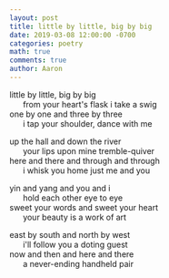 ```yaml
---
layout: post
title: little by little, big by big
date: 2019-03-08 12:00:00 -0700
categories: poetry 
math: true
comments: true
author: Aaron
---
```



little by little, big by big  
&nbsp;&nbsp;&nbsp;&nbsp;&nbsp;&nbsp;from your heart's flask i take a swig  
one by one and three by three  
&nbsp;&nbsp;&nbsp;&nbsp;&nbsp;&nbsp;i tap your shoulder, dance with me  

up the hall and down the river  
&nbsp;&nbsp;&nbsp;&nbsp;&nbsp;&nbsp;your lips upon mine tremble-quiver  
here and there and through and through  
&nbsp;&nbsp;&nbsp;&nbsp;&nbsp;&nbsp;i whisk you home just me and you  

yin and yang and you and i  
&nbsp;&nbsp;&nbsp;&nbsp;&nbsp;&nbsp;hold each other eye to eye  
sweet your words and sweet your heart  
&nbsp;&nbsp;&nbsp;&nbsp;&nbsp;&nbsp;your beauty is a work of art  

east by south and north by west  
&nbsp;&nbsp;&nbsp;&nbsp;&nbsp;&nbsp;i'll follow you a doting guest  
now and then and here and there  
&nbsp;&nbsp;&nbsp;&nbsp;&nbsp;&nbsp;a never-ending handheld pair  
